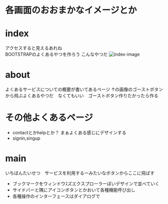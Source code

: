 # 各画面のおおまかなイメージとか

# index
アクセスすると見えるあれね  
BOOTSTRAPのよくあるやつを作ろう こんなやつだ
![index-image](https://qiita-image-store.s3.amazonaws.com/0/32596/846d85ea-6fa6-37f5-521d-cc87501fe1f1.png)

# about
よくあるサービスについての概要が書いてあるページ
↑の画像のゴーストボタンから飛ぶよくあるやつだ　なくてもいい　ゴーストボタン作りたかったら作る

# その他よくあるページ
* contactとかhelpとか？ まぁよくある感じにデザインする
* signin,singup


# main
いちばんたいせつ　サービスを利用するーみたいなボタンからここに飛ばす
* ブックマークをウィンドウｽズエクスプローラーぽいデザインで並べていく
* サイドバーと隅にアイコンボタンとかおいて各種機能呼び出し
* 各種操作のインターフェースはダイアログで
